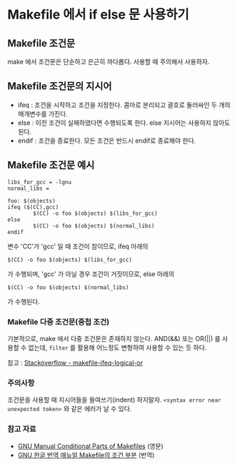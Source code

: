 # Makefile 에서 if else 문 사용하기

## Makefile 조건문
make 에서 조건문은 단순하고 은근히 까다롭다. 사용할 때 주의해서 사용하자.


## Makefile 조건문의 지시어
- ifeq : 조건을 시작하고 조건을 지정한다. 콤마로 분리되고 괄호로 둘러싸인 두 개의 매개변수를 가진다.
- else : 이전 조건이 실패하였다면 수행되도록 한다. else 지시어는 사용하지 않아도 된다.
- endif : 조건을 종료한다. 모든 조건은 반드시 endif로 종료해야 한다. 

## Makefile 조건문 예시
    libs_for_gcc = -lgnu
    normal_libs =

    foo: $(objects)
    ifeq ($(CC),gcc)
            $(CC) -o foo $(objects) $(libs_for_gcc)
    else
            $(CC) -o foo $(objects) $(normal_libs)
    endif

변수 'CC'가 'gcc' 일 때 조건이 참이므로, ifeq 아래의

    $(CC) -o foo $(objects) $(libs_for_gcc)

가 수행되며, 'gcc' 가 아닐 경우 조건이 거짓이므로, else 아래의
    
    $(CC) -o foo $(objects) $(normal_libs)

가 수행된다.

### Makefile 다중 조건문(중첩 조건)
기본적으로, make 에서 다중 조건문은 존재하지 않는다.
AND(&&) 또는 OR(||) 를 사용할 수 없는데, `filter` 를 활용해 어느정도 변형하여 사용할 수 있는 듯 하다. 

참고 : [Stackoverflow - makefile-ifeq-logical-or](https://stackoverflow.com/questions/7656425/makefile-ifeq-logical-or)

### 주의사항
조건문을 사용할 때 지시어들을 들여쓰기(indent) 하지말자. `<syntax error near unexpected token>` 와 같은 에러가 날 수 있다.

### 참고 자료
- [GNU Manual Conditional Parts of Makefiles](http://web.mit.edu/gnu/doc/html/make_7.html#SEC68) (영문)
- [GNU 한글 번역 매뉴얼 Makefile의 조건 부분](http://korea.gnu.org/manual/release/make/make-sjp/make-ko_7.html#SEC71) (번역)